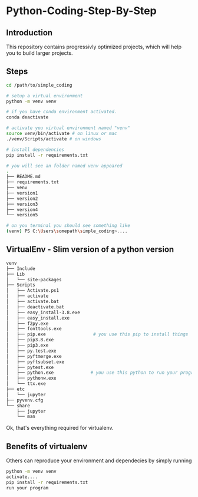 # Python-Coding-Step-By-Step

## Introduction
This repository contains progressivly optimized projects, which will help you to build larger projects.

## Steps
```bash
cd /path/to/simple_coding

# setup a virtual environment
python -m venv venv

# if you have conda environment activated.
conda deactivate

# activate you virtual environment named "venv"
source venv/bin/activate # on linux or mac
./venv/Scripts/activate # on windows

# install dependencies
pip install -r requirements.txt

# you will see an folder named venv appeared
.
├── README.md
├── requirements.txt
├── venv
├── version1
├── version2
├── version3
├── version4
└── version5

# on you terminal you should see something like 
(venv) PS C:\Users\somepath\simple_coding>....
```


## VirtualEnv - Slim version of a python version
```bash
venv
├── Include
├── Lib
│   └── site-packages
├── Scripts
│   ├── Activate.ps1
│   ├── activate
│   ├── activate.bat
│   ├── deactivate.bat
│   ├── easy_install-3.8.exe
│   ├── easy_install.exe
│   ├── f2py.exe
│   ├── fonttools.exe
│   ├── pip.exe                  # you use this pip to install things
│   ├── pip3.8.exe
│   ├── pip3.exe
│   ├── py.test.exe
│   ├── pyftmerge.exe
│   ├── pyftsubset.exe
│   ├── pytest.exe
│   ├── python.exe              # you use this python to run your program
│   ├── pythonw.exe
│   └── ttx.exe
├── etc
│   └── jupyter
├── pyvenv.cfg
└── share
    ├── jupyter
    └── man
```

Ok, that's everything required for virtualenv.


## Benefits of virtualenv
Others can reproduce your environment and dependecies by simply running
```bash
python -m venv venv
activate....
pip install -r requirements.txt
run your program
```